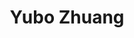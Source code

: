 ---
layout: page
title: Yubo Zhuang
description: machine learning, clustering, optimization
img: assets/img/Yubo_Zhuang.jpg
redirect: https://sites.google.com/view/yubo-zhuang/
importance: 1
category: PhD
---